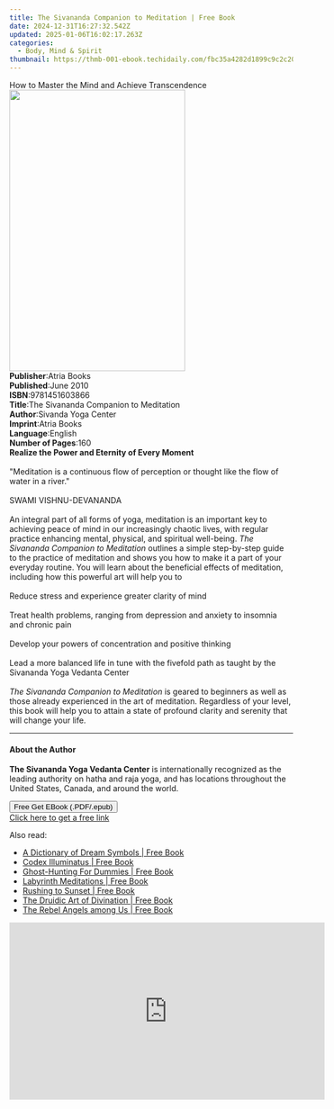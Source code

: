 ```yaml
---
title: The Sivananda Companion to Meditation | Free Book
date: 2024-12-31T16:27:32.542Z
updated: 2025-01-06T16:02:17.263Z
categories:
  - Body, Mind & Spirit
thumbnail: https://thmb-001-ebook.techidaily.com/fbc35a4282d1899c9c2c20762ee41f3be6bde0803282a32cbc25a4ca5e75802d.jpg
---
```

<main id="book-container">
  <div class="flex flex-col">
    <div class="book-brief flex-1 py-6 px-4 sm:p-6 md:py-10 md:px-8">
      <!-- brief-->
      <div class="book-brief-main">
        How to Master the Mind and Achieve Transcendence
      </div>
    </div>
    <div
      class="book-meta-info flex-1 grid gap-4 col-start-1 col-end-3 row-start-1 sm:mb-6 sm:grid-cols-4 lg:gap-6 lg:col-start-2 lg:row-end-6 lg:row-span-6 lg:mb-0"
    >
      <div
        class="book-meta-info-left place-content-center mt-4 p-4 text-sm leading-6 col-start-2 col-span-2 dark:text-slate-400"
      >
        <img
          class="w-full h-500 object-cover rounded-lg sm:h-255 sm:col-span-2 lg:col-span-full"
          src="https://img-001-ebook.techidaily.com/2f1df6fd6ba9096c1c97bd4e318d629d39447973c9e117f77e694ccaae5d9640.jpg"
          alt=""
          width="312"
          height="500"
        />
      </div>
      <div
        class="book-meta-info-right mt-2 col-start-1 row-start-2 col-span-3 self-center"
      >
        <!-- meta data  -->
        <div class="flex flex-col px-4 md:px-8">
          <div class="flex-1">
            <strong>Publisher</strong>:<span class="px-2">Atria Books</span>
          </div>
          <div class="flex-1">
            <strong>Published</strong>:<span class="px-2">June 2010</span>
          </div>
          <div class="flex-1">
            <strong>ISBN</strong>:<span class="px-2">9781451603866</span>
          </div>
          <div class="flex-1">
            <strong>Title</strong>:<span class="px-2"
              >The Sivananda Companion to Meditation</span
            >
          </div>
          <div class="flex-1">
            <strong>Author</strong>:<span class="px-2"
              >Sivanda Yoga Center</span
            >
          </div>
          <div class="flex-1">
            <strong>Imprint</strong>:<span class="px-2">Atria Books</span>
          </div>
          <div class="flex-1">
            <strong>Language</strong>:<span class="px-2">English</span>
          </div>
          <div class="flex-1">
            <strong>Number of Pages</strong>:<span class="px-2">160</span>
          </div>
        </div>
      </div>
    </div>
    <div class="book-description flex-1 py-6 px-4 sm:p-6 md:py-10 md:px-8">
      <div class="book-description-main">
        <div accordion-content="" id="description">
          <b>Realize the Power and Eternity of Every Moment</b
          ><br /><br />"Meditation is a continuous flow of perception or thought
          like the flow of water in a river."<br /><br />SWAMI
          VISHNU-DEVANANDA<br /><br />An integral part of all forms of yoga,
          meditation is an important key to achieving peace of mind in our
          increasingly chaotic lives, with regular practice enhancing mental,
          physical, and spiritual well-being.
          <i>The Sivananda Companion to Meditation</i> outlines a simple
          step-by-step guide to the practice of meditation and shows you how to
          make it a part of your everyday routine. You will learn about the
          beneficial effects of meditation, including how this powerful art will
          help you to<br /><br />
          Reduce stress and experience greater clarity of mind<br /><br />
          Treat health problems, ranging from depression and anxiety to insomnia
          and chronic pain<br /><br />
          Develop your powers of concentration and positive thinking<br /><br />
          Lead a more balanced life in tune with the fivefold path as taught by
          the Sivananda Yoga Vedanta Center<br /><br /><i
            >The Sivananda Companion to Meditation</i
          >
          is geared to beginners as well as those already experienced in the art
          of meditation. Regardless of your level, this book will help you to
          attain a state of profound clarity and serenity that will change your
          life.
        </div>
        <div class="accordion-fader"></div>
      </div>
    </div>
    <div class="book-excerpts flex-1 py-6 px-4 sm:p-6 md:py-10 md:px-8">
      <!-- excerpts-->
      <div class="book-excerpts-main">
        <hr />
        <h4 class="placeholder placeholder-heading">
          <span>About the Author</span>
        </h4>
        <p>
          <b>The Sivananda Yoga Vedanta Center</b> is internationally recognized
          as the leading authority on hatha and raja yoga, and has locations
          throughout the United States, Canada, and around the world.
        </p>
      </div>
    </div>
    <div
      class="book-about-author flex-1 py-6 px-4 sm:p-6 md:py-10 md:px-8"
    ></div>
    <div class="book-free-get flex-1 py-6 px-4 sm:p-6 md:py-10 md:px-8">
      <button
        id="btn-free-get"
        class="bg-blue-500 hover:bg-blue-700 text-white font-bold py-2 px-4 rounded"
      >
        Free Get EBook (.PDF/.epub)
      </button>
      <div id="countdown-display" class="px-2 text-lg mt-2"></div>
      <a
        id="free-link"
        class="hidden bg-blue-500 hover:bg-blue-700 text-white font-bold py-2 px-4 rounded"
        href="https://www.ebooks.com/en-us/book/542016/the-sivananda-companion-to-meditation/sivanda-yoga-center/"
        target="_blank"
        >Click here to get a free link</a
      >
    </div>
    <script>
      let countdownTime = 0;
      let countdownInterval = null;
      document
        .getElementById('btn-free-get')
        .addEventListener('click', startCountdown);
      function startCountdown() {
        countdownTime = new Date().getTime() + 60000 * 3;
        countdownInterval = setInterval(updateCountdown, 1000);
        document.getElementById('btn-free-get').disabled = true;
        document
          .getElementById('btn-free-get')
          .classList.add('bg-gray-500', 'cursor-not-allowed');
      }
      function updateCountdown() {
        let currentTime = new Date().getTime();
        let timeLeft = countdownTime - currentTime;
        let secondsLeft = Math.floor(timeLeft / 1000);
        document.getElementById('countdown-display').innerHTML =
          `Remaining time: ${secondsLeft} seconds.`;
        if (secondsLeft <= 0) {
          clearInterval(countdownInterval);
          document.getElementById('btn-free-get').classList.add('hidden');
          document.getElementById('free-link').classList.remove('hidden');
          document.getElementById('countdown-display').innerHTML = '';
        }
      }
    </script>
  </div>
</main>

<ins class="adsbygoogle"
      style="display:block"
      data-ad-client="ca-pub-7571918770474297"
      data-ad-slot="8358498916"
      data-ad-format="auto"
      data-full-width-responsive="true"></ins>
    

<span class="atpl-alsoreadstyle">Also read:</span>
<div><ul>
<li><a href="https://novels-ebooks.techidaily.com/209883273-9781783253883-a-dictionary-of-dream-symbols/"><u>A Dictionary of Dream Symbols | Free Book</u></a></li>
<li><a href="https://novels-ebooks.techidaily.com/209882409-9781087817729-codex-illuminatus/"><u>Codex Illuminatus | Free Book</u></a></li>
<li><a href="https://novels-ebooks.techidaily.com/209882557-9781119584766-ghost-hunting-for-dummies/"><u>Ghost-Hunting For Dummies | Free Book</u></a></li>
<li><a href="https://novels-ebooks.techidaily.com/209883291-9780753734117-labyrinth-meditations/"><u>Labyrinth Meditations | Free Book</u></a></li>
<li><a href="https://novels-ebooks.techidaily.com/209882460-9781643676654-rushing-to-sunset/"><u>Rushing to Sunset | Free Book</u></a></li>
<li><a href="https://novels-ebooks.techidaily.com/209883625-9781644110256-the-druidic-art-of-divination/"><u>The Druidic Art of Divination | Free Book</u></a></li>
<li><a href="https://novels-ebooks.techidaily.com/209883624-9781591433675-the-rebel-angels-among-us/"><u>The Rebel Angels among Us | Free Book</u></a></li>
</ul></div>

<!-- affiliate ads begin -->
<iframe width="560" height="315" src="https://www.youtube.com/embed/XA_wP7rS9ww?si=LarMG3sEHAhSoL6q" title="YouTube video player" frameborder="0" allow="accelerometer; autoplay; clipboard-write; encrypted-media; gyroscope; picture-in-picture; web-share" referrerpolicy="strict-origin-when-cross-origin" allowfullscreen></iframe>
<!-- affiliate ads end -->

